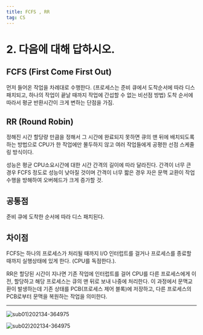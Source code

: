 ```yaml
---
title: FCFS , RR
tag: CS 
---
```


# 2. 다음에 대해 답하시오.

## FCFS (First Come First Out)
먼저 들어온 작업을 차례대로 수행한다. (프로세스는 준비 큐에서 도착순서에 따라 디스패치되고,  하나의 작업이 끝날 때까지 작업에 간섭할 수 없는 비선점 방법)
도착 순서에 따라서 평균 반환시간이 크게 변하는 단점을 가짐.

## RR (Round Robin)
정해진 시간 할당량 만큼을 정해서 그 시간에 완료되지 못하면 큐의 맨 뒤에 배치되도록 하는 방법으로 CPU가 한 작업에만 몰두하지 않고 여러 작업들에게 공평한 선점 스케줄링 방식이다.

성능은 평균 CPU소요시간에 대한 시간 간격의 길이에 따라 달라진다. 간격이 너무 큰 경우 FCFS 정도로 성능이 낮아질 것이며 간격이 너무 짧은 경우 자은 문맥 교환이 작업 수행을 방해하여 오버헤드가 크게 증가할 것.

## 공통점
준비 큐에 도착한 순서에 따라 디스 패치된다.

## 차이점 
FCFS는 하나의 프로세스가 처리될 때까지 I/O 인터럽트를 걸거나 프로세스를 종료할 때까지 실행상태에 있게 한다. (CPU를 독점한다.). 

RR은 할당된 시간이 지나면 기존 작업에 인터럽트를 걸어 CPU를 다른 프로세스에게 이전, 할당하고 해당 프로세스는 큐의 맨 뒤로 보내 나중에 처리한다. 이 과정에서 문맥교환이 발생하는데 기존 상태를 PCB(프로세스 제어 블록)에 저장하고, 다른 프로세스의 PCB로부터 문맥을 복원하는 작업을 의미한다.

---

![sub01)202134-364975](https://user-images.githubusercontent.com/59364300/115701561-e19b1a80-a3a2-11eb-95d3-1411e085adb9.jpeg)  

![sub02)202134-364975](https://user-images.githubusercontent.com/59364300/115701621-ef50a000-a3a2-11eb-9112-e8cf3e8becbe.jpeg)  

